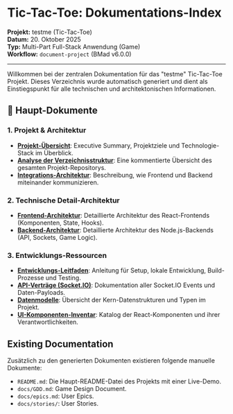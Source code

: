 # Tic-Tac-Toe: Dokumentations-Index

**Projekt:** testme (Tic-Tac-Toe)  
**Datum:** 20. Oktober 2025  
**Typ:** Multi-Part Full-Stack Anwendung (Game)  
**Workflow:** `document-project` (BMad v6.0.0)

---

Willkommen bei der zentralen Dokumentation für das "testme" Tic-Tac-Toe Projekt. Dieses Verzeichnis wurde automatisch generiert und dient als Einstiegspunkt für alle technischen und architektonischen Informationen.

## 📂 Haupt-Dokumente

### 1. Projekt & Architektur
- **[Projekt-Übersicht](./project-overview.md)**: Executive Summary, Projektziele und Technologie-Stack im Überblick.
- **[Analyse der Verzeichnisstruktur](./source-tree-analysis.md)**: Eine kommentierte Übersicht des gesamten Projekt-Repositorys.
- **[Integrations-Architektur](./integration-architecture.md)**: Beschreibung, wie Frontend und Backend miteinander kommunizieren.

### 2. Technische Detail-Architektur
- **[Frontend-Architektur](./architecture-frontend.md)**: Detaillierte Architektur des React-Frontends (Komponenten, State, Hooks).
- **[Backend-Architektur](./architecture-backend.md)**: Detaillierte Architektur des Node.js-Backends (API, Sockets, Game Logic).

### 3. Entwicklungs-Ressourcen
- **[Entwicklungs-Leitfaden](./development-guide.md)**: Anleitung für Setup, lokale Entwicklung, Build-Prozesse und Testing.
- **[API-Verträge (Socket.IO)](./api-contracts.md)**: Dokumentation aller Socket.IO Events und Daten-Payloads.
- **[Datenmodelle](./data-models.md)**: Übersicht der Kern-Datenstrukturen und Typen im Projekt.
- **[UI-Komponenten-Inventar](./component-inventory.md)**: Katalog der React-Komponenten und ihrer Verantwortlichkeiten.

## Existing Documentation

Zusätzlich zu den generierten Dokumenten existieren folgende manuelle Dokumente:

- `README.md`: Die Haupt-README-Datei des Projekts mit einer Live-Demo.
- `docs/GDD.md`: Game Design Document.
- `docs/epics.md`: User Epics.
- `docs/stories/`: User Stories.
